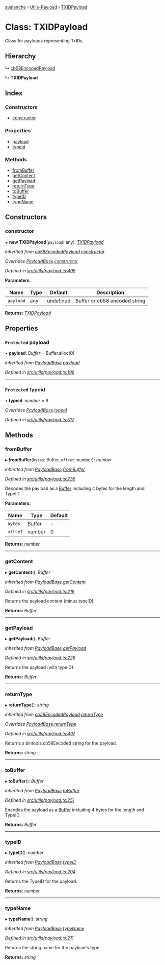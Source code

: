 [avalanche](../README.md) › [Utils-Payload](../modules/utils_payload.md) › [TXIDPayload](utils_payload.txidpayload.md)

# Class: TXIDPayload

Class for payloads representing TxIDs.

## Hierarchy

  ↳ [cb58EncodedPayload](utils_payload.cb58encodedpayload.md)

  ↳ **TXIDPayload**

## Index

### Constructors

* [constructor](utils_payload.txidpayload.md#constructor)

### Properties

* [payload](utils_payload.txidpayload.md#protected-payload)
* [typeid](utils_payload.txidpayload.md#protected-typeid)

### Methods

* [fromBuffer](utils_payload.txidpayload.md#frombuffer)
* [getContent](utils_payload.txidpayload.md#getcontent)
* [getPayload](utils_payload.txidpayload.md#getpayload)
* [returnType](utils_payload.txidpayload.md#returntype)
* [toBuffer](utils_payload.txidpayload.md#tobuffer)
* [typeID](utils_payload.txidpayload.md#typeid)
* [typeName](utils_payload.txidpayload.md#typename)

## Constructors

###  constructor

\+ **new TXIDPayload**(`payload`: any): *[TXIDPayload](utils_payload.txidpayload.md)*

*Inherited from [cb58EncodedPayload](utils_payload.cb58encodedpayload.md).[constructor](utils_payload.cb58encodedpayload.md#constructor)*

*Overrides [PayloadBase](utils_payload.payloadbase.md).[constructor](utils_payload.payloadbase.md#constructor)*

*Defined in [src/utils/payload.ts:499](https://github.com/ava-labs/avalanchejs/blob/8c220c6/src/utils/payload.ts#L499)*

**Parameters:**

Name | Type | Default | Description |
------ | ------ | ------ | ------ |
`payload` | any | undefined | Buffer or cb58 encoded string  |

**Returns:** *[TXIDPayload](utils_payload.txidpayload.md)*

## Properties

### `Protected` payload

• **payload**: *Buffer* = Buffer.alloc(0)

*Inherited from [PayloadBase](utils_payload.payloadbase.md).[payload](utils_payload.payloadbase.md#protected-payload)*

*Defined in [src/utils/payload.ts:198](https://github.com/ava-labs/avalanchejs/blob/8c220c6/src/utils/payload.ts#L198)*

___

### `Protected` typeid

• **typeid**: *number* = 9

*Overrides [PayloadBase](utils_payload.payloadbase.md).[typeid](utils_payload.payloadbase.md#protected-typeid)*

*Defined in [src/utils/payload.ts:517](https://github.com/ava-labs/avalanchejs/blob/8c220c6/src/utils/payload.ts#L517)*

## Methods

###  fromBuffer

▸ **fromBuffer**(`bytes`: Buffer, `offset`: number): *number*

*Inherited from [PayloadBase](utils_payload.payloadbase.md).[fromBuffer](utils_payload.payloadbase.md#frombuffer)*

*Defined in [src/utils/payload.ts:236](https://github.com/ava-labs/avalanchejs/blob/8c220c6/src/utils/payload.ts#L236)*

Decodes the payload as a [Buffer](https://github.com/feross/buffer) including 4 bytes for the length and TypeID.

**Parameters:**

Name | Type | Default |
------ | ------ | ------ |
`bytes` | Buffer | - |
`offset` | number | 0 |

**Returns:** *number*

___

###  getContent

▸ **getContent**(): *Buffer*

*Inherited from [PayloadBase](utils_payload.payloadbase.md).[getContent](utils_payload.payloadbase.md#getcontent)*

*Defined in [src/utils/payload.ts:218](https://github.com/ava-labs/avalanchejs/blob/8c220c6/src/utils/payload.ts#L218)*

Returns the payload content (minus typeID).

**Returns:** *Buffer*

___

###  getPayload

▸ **getPayload**(): *Buffer*

*Inherited from [PayloadBase](utils_payload.payloadbase.md).[getPayload](utils_payload.payloadbase.md#getpayload)*

*Defined in [src/utils/payload.ts:226](https://github.com/ava-labs/avalanchejs/blob/8c220c6/src/utils/payload.ts#L226)*

Returns the payload (with typeID).

**Returns:** *Buffer*

___

###  returnType

▸ **returnType**(): *string*

*Inherited from [cb58EncodedPayload](utils_payload.cb58encodedpayload.md).[returnType](utils_payload.cb58encodedpayload.md#returntype)*

*Overrides [PayloadBase](utils_payload.payloadbase.md).[returnType](utils_payload.payloadbase.md#abstract-returntype)*

*Defined in [src/utils/payload.ts:497](https://github.com/ava-labs/avalanchejs/blob/8c220c6/src/utils/payload.ts#L497)*

Returns a bintools.cb58Encoded string for the payload.

**Returns:** *string*

___

###  toBuffer

▸ **toBuffer**(): *Buffer*

*Inherited from [PayloadBase](utils_payload.payloadbase.md).[toBuffer](utils_payload.payloadbase.md#tobuffer)*

*Defined in [src/utils/payload.ts:251](https://github.com/ava-labs/avalanchejs/blob/8c220c6/src/utils/payload.ts#L251)*

Encodes the payload as a [Buffer](https://github.com/feross/buffer) including 4 bytes for the length and TypeID.

**Returns:** *Buffer*

___

###  typeID

▸ **typeID**(): *number*

*Inherited from [PayloadBase](utils_payload.payloadbase.md).[typeID](utils_payload.payloadbase.md#typeid)*

*Defined in [src/utils/payload.ts:204](https://github.com/ava-labs/avalanchejs/blob/8c220c6/src/utils/payload.ts#L204)*

Returns the TypeID for the payload.

**Returns:** *number*

___

###  typeName

▸ **typeName**(): *string*

*Inherited from [PayloadBase](utils_payload.payloadbase.md).[typeName](utils_payload.payloadbase.md#typename)*

*Defined in [src/utils/payload.ts:211](https://github.com/ava-labs/avalanchejs/blob/8c220c6/src/utils/payload.ts#L211)*

Returns the string name for the payload's type.

**Returns:** *string*
